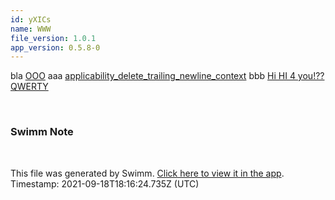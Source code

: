 ```yaml
---
id: yXICs
name: WWW
file_version: 1.0.1
app_version: 0.5.8-0
---
```


bla [OOO](ooo.3gw2O.sw.md) aaa [applicability_delete_trailing_newline_context](http://localhost:5000/#/repos/gtMYBGkMmfphS6DieumG/docs/0ZeX8wbeIfgAvc0Y44tm) bbb [Hi HI 4 you!??](http://localhost:5000/#/repos/DqevQ7WO43Ns6jADLIV9/docs/3RShaIcfj1byJEbWsDrY) [QWERTY](qwerty.3veWM.sw.md)

<br/>

<!-- THIS IS AN AUTOGENERATED SECTION. DO NOT EDIT THIS SECTION DIRECTLY -->
### Swimm Note



<br/>

This file was generated by Swimm. [Click here to view it in the app](http://localhost:5000/#/repos/ls4DA2fLasmQuEbT4ipw/docs/yXICs). Timestamp: 2021-09-18T18:16:24.735Z (UTC)